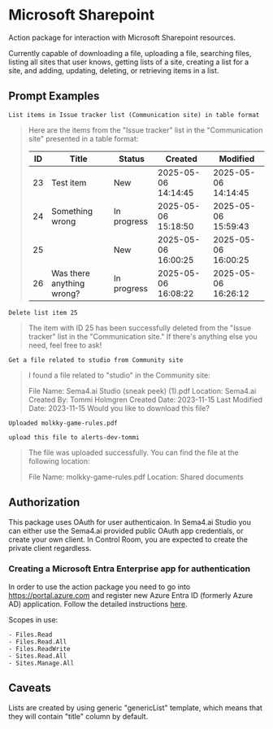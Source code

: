 # Microsoft Sharepoint

Action package for interaction with Microsoft Sharepoint resources.

Currently capable of downloading a file, uploading a file, searching files, listing all sites
that user knows, getting lists of a site, creating a list for a site, and adding, updating, deleting, or retrieving items in a list.

## Prompt Examples

```
List items in Issue tracker list (Communication site) in table format
```

> Here are the items from the "Issue tracker" list in the "Communication site" presented in a table format:
>
> | ID | Title                  | Status      | Created             | Modified            |
> |----|------------------------|-------------|---------------------|---------------------|
> | 23 | Test item              | New         | 2025-05-06 14:14:45 | 2025-05-06 14:14:45 |
> | 24 | Something wrong        | In progress | 2025-05-06 15:18:50 | 2025-05-06 15:59:43 |
> | 25 |                        | New         | 2025-05-06 16:00:25 | 2025-05-06 16:00:25 |
> | 26 | Was there anything wrong? | In progress | 2025-05-06 16:08:22 | 2025-05-06 16:26:12 |

```
Delete list item 25
```

> The item with ID 25 has been successfully deleted from the "Issue tracker" list in the "Communication site." If there's anything else you need, feel free to ask!


```
Get a file related to studio from Community site
```

> I found a file related to "studio" in the Community site:
>
> File Name: Sema4.ai Studio (sneak peek) (1).pdf
> Location: Sema4.ai
> Created By: Tommi Holmgren
> Created Date: 2023-11-15
> Last Modified Date: 2023-11-15
> Would you like to download this file?

```
Uploaded molkky-game-rules.pdf

upload this file to alerts-dev-tommi
```

> The file was uploaded successfully. You can find the file at the following location:
>
> File Name: molkky-game-rules.pdf
> Location: Shared documents

## Authorization

This package uses OAuth for user authenticaion. In Sema4.ai Studio you can either use the Sema4.ai provided public OAuth app credentials, or create your own client. In Control Room, you are expected to create the private client regardless.

### Creating a Microsoft Entra Enterprise app for authentication

In order to use the action package you need to go into https://portal.azure.com and register new Azure Entra ID (formerly Azure AD) application. Follow the detailed instructions [here](https://sema4.ai/docs/build-agents/prebuilt-actions/authentication/microsoft).

Scopes in use:

    - Files.Read
    - Files.Read.All
    - Files.ReadWrite
    - Sites.Read.All
    - Sites.Manage.All

## Caveats

Lists are created by using generic "genericList" template, which means that they will contain "title" column by default.
